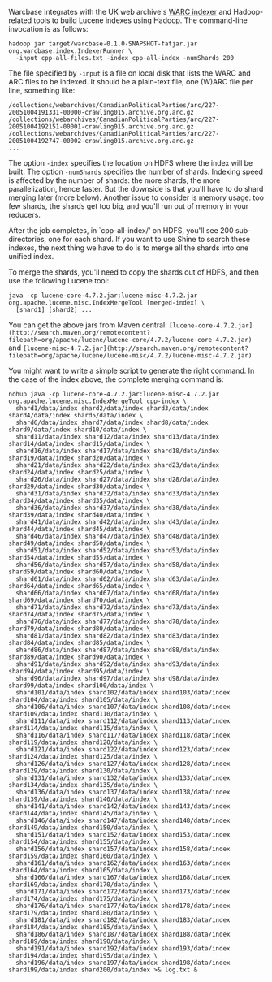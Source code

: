 Warcbase integrates with the UK web archive's [WARC indexer](https://github.com/ukwa/webarchive-discovery) and Hadoop-related tools to build Lucene indexes using Hadoop. The command-line invocation is as follows:

```
hadoop jar target/warcbase-0.1.0-SNAPSHOT-fatjar.jar org.warcbase.index.IndexerRunner \
  -input cpp-all-files.txt -index cpp-all-index -numShards 200
```

The file specified by `-input` is a file on local disk that lists the WARC and ARC files to be indexed. It should be a plain-text file, one (W)ARC file per line, something like:

```
/collections/webarchives/CanadianPoliticalParties/arc/227-20051004191331-00000-crawling015.archive.org.arc.gz
/collections/webarchives/CanadianPoliticalParties/arc/227-20051004192151-00001-crawling015.archive.org.arc.gz
/collections/webarchives/CanadianPoliticalParties/arc/227-20051004192747-00002-crawling015.archive.org.arc.gz
...
```

The option `-index` specifies the location on HDFS where the index will be built. The option `-numShards` specifies the number of shards. Indexing speed is affected by the number of shards: the more shards, the more parallelization, hence faster. But the downside is that you'll have to do shard merging later (more below). Another issue to consider is memory usage: too few shards, the shards get too big, and you'll run out of memory in your reducers.

After the job completes, in `cpp-all-index/' on HDFS, you'll see 200 sub-directories, one for each shard. If you want to use Shine to search these indexes, the next thing we have to do is to merge all the shards into one unified index.

To merge the shards, you'll need to copy the shards out of HDFS, and then use the following Lucene tool:

```
java -cp lucene-core-4.7.2.jar:lucene-misc-4.7.2.jar org.apache.lucene.misc.IndexMergeTool [merged-index] \
  [shard1] [shard2] ...
```

You can get the above jars from Maven central:
`[lucene-core-4.7.2.jar](http://search.maven.org/remotecontent?filepath=org/apache/lucene/lucene-core/4.7.2/lucene-core-4.7.2.jar)` and
`[lucene-misc-4.7.2.jar](http://search.maven.org/remotecontent?filepath=org/apache/lucene/lucene-misc/4.7.2/lucene-misc-4.7.2.jar)`

You might want to write a simple script to generate the right command. In the case of the index above, the complete merging command is:

```
nohup java -cp lucene-core-4.7.2.jar:lucene-misc-4.7.2.jar org.apache.lucene.misc.IndexMergeTool cpp-index \
  shard1/data/index shard2/data/index shard3/data/index shard4/data/index shard5/data/index \
  shard6/data/index shard7/data/index shard8/data/index shard9/data/index shard10/data/index \
  shard11/data/index shard12/data/index shard13/data/index shard14/data/index shard15/data/index \
  shard16/data/index shard17/data/index shard18/data/index shard19/data/index shard20/data/index \
  shard21/data/index shard22/data/index shard23/data/index shard24/data/index shard25/data/index \
  shard26/data/index shard27/data/index shard28/data/index shard29/data/index shard30/data/index \
  shard31/data/index shard32/data/index shard33/data/index shard34/data/index shard35/data/index \
  shard36/data/index shard37/data/index shard38/data/index shard39/data/index shard40/data/index \
  shard41/data/index shard42/data/index shard43/data/index shard44/data/index shard45/data/index \
  shard46/data/index shard47/data/index shard48/data/index shard49/data/index shard50/data/index \
  shard51/data/index shard52/data/index shard53/data/index shard54/data/index shard55/data/index \
  shard56/data/index shard57/data/index shard58/data/index shard59/data/index shard60/data/index \
  shard61/data/index shard62/data/index shard63/data/index shard64/data/index shard65/data/index \
  shard66/data/index shard67/data/index shard68/data/index shard69/data/index shard70/data/index \
  shard71/data/index shard72/data/index shard73/data/index shard74/data/index shard75/data/index \
  shard76/data/index shard77/data/index shard78/data/index shard79/data/index shard80/data/index \
  shard81/data/index shard82/data/index shard83/data/index shard84/data/index shard85/data/index \
  shard86/data/index shard87/data/index shard88/data/index shard89/data/index shard90/data/index \
  shard91/data/index shard92/data/index shard93/data/index shard94/data/index shard95/data/index \
  shard96/data/index shard97/data/index shard98/data/index shard99/data/index shard100/data/index \
  shard101/data/index shard102/data/index shard103/data/index shard104/data/index shard105/data/index \
  shard106/data/index shard107/data/index shard108/data/index shard109/data/index shard110/data/index \
  shard111/data/index shard112/data/index shard113/data/index shard114/data/index shard115/data/index \
  shard116/data/index shard117/data/index shard118/data/index shard119/data/index shard120/data/index \
  shard121/data/index shard122/data/index shard123/data/index shard124/data/index shard125/data/index \
  shard126/data/index shard127/data/index shard128/data/index shard129/data/index shard130/data/index \
  shard131/data/index shard132/data/index shard133/data/index shard134/data/index shard135/data/index \
  shard136/data/index shard137/data/index shard138/data/index shard139/data/index shard140/data/index \
  shard141/data/index shard142/data/index shard143/data/index shard144/data/index shard145/data/index \
  shard146/data/index shard147/data/index shard148/data/index shard149/data/index shard150/data/index \
  shard151/data/index shard152/data/index shard153/data/index shard154/data/index shard155/data/index \
  shard156/data/index shard157/data/index shard158/data/index shard159/data/index shard160/data/index \
  shard161/data/index shard162/data/index shard163/data/index shard164/data/index shard165/data/index \
  shard166/data/index shard167/data/index shard168/data/index shard169/data/index shard170/data/index \
  shard171/data/index shard172/data/index shard173/data/index shard174/data/index shard175/data/index \
  shard176/data/index shard177/data/index shard178/data/index shard179/data/index shard180/data/index \
  shard181/data/index shard182/data/index shard183/data/index shard184/data/index shard185/data/index \
  shard186/data/index shard187/data/index shard188/data/index shard189/data/index shard190/data/index \
  shard191/data/index shard192/data/index shard193/data/index shard194/data/index shard195/data/index \
  shard196/data/index shard197/data/index shard198/data/index shard199/data/index shard200/data/index >& log.txt &
```
